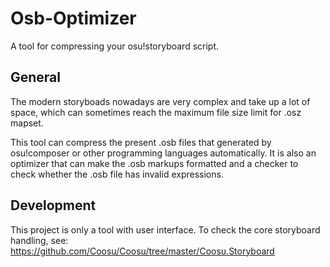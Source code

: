 # Osb-Optimizer
A tool for compressing your osu!storyboard script.

## General
The modern storyboads nowadays are very complex and take up a lot of space, which can sometimes reach the maximum file size limit for .osz mapset.

This tool can compress the present .osb files that generated by osu!composer or other programming languages automatically. It is also an optimizer that can make the .osb markups formatted and a checker to check whether the .osb file has invalid expressions.

## Development
This project is only a tool with user interface.
To check the core storyboard handling, see: https://github.com/Coosu/Coosu/tree/master/Coosu.Storyboard
